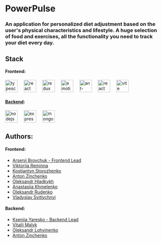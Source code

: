 # PowerPulse
### An application for personalized diet adjustment based on the user's physical characteristics and lifestyle. A huge selection of food and exercises, all the functionality you need to track your diet every day.

## Stack

#### Frontend:

<div align="left">
  <img src="https://cdn.jsdelivr.net/gh/devicons/devicon/icons/typescript/typescript-original.svg" height="40" alt="typescript logo"  />
  <img width="12" />
  <img src="https://cdn.jsdelivr.net/gh/devicons/devicon/icons/react/react-original.svg" height="40" alt="react logo"  />
  <img width="12" />
  <img src="https://cdn.simpleicons.org/redux/764ABC" height="40" alt="redux logo"  />
  <img width="12" />
  <img src="https://emotion.sh/logo-48x48.png" width="40" height="40" alt="emotion" />
  <img width="12" />
  <img src="https://gw.alipayobjects.com/zos/rmsportal/KDpgvguMpGfqaHPjicRK.svg" width="40" height="40" alt="ant-design" />
  <img width="12" />
  <img src="https://velog.velcdn.com/images/cjy0029/post/5160dec4-e600-4229-8d01-a718842ca10a/reactrouter.jpeg" width="40" height="40" alt="react router" />
  <img width="12" />
  <img src="https://img.icons8.com/fluency/48/vite.png" alt="vite" width="40" height="40"/>
</div>

#### [Backend](https://github.com/Ksuyaresko/fitness-app-backend): 

<div align="left">
  <img src="https://img.icons8.com/color/48/nodejs.png" alt="nodejs" width="40" height="40" />
  <img width="12" />
  <img src="https://img.icons8.com/fluency/48/express-js.png" alt="expressjs" width="40" height="40" />
  <img width="12" />
  <img src="https://img.icons8.com/color/48/mongodb.png" alt="mongodb" width="40" height="40" />
</div>

## Authors:

#### Frontend:

- [Arsenii Brovchuk - Frontend Lead](https://github.com/Robertw8)
- [Viktoriia Reminna](https://github.com/ViktoriaReminna)
- [Kostiantyn Storozhenko](https://github.com/KostiantynSS)
- [Anton Zinchenko](https://github.com/AntonZinchenko32)
- [Oleksandr Hladkykh](https://github.com/gladja)
- [Anastasiia Khmelenko](https://github.com/anastasiiahmel)
- [Oleksandr Rudenko](https://github.com/ruden4)
- [Vladyslav Svitlychnyi](https://github.com/Svitly4nyi-Vla2yslav)

#### Backend:
- [Kseniia Yaresko - Backend Lead](https://github.com/Ksuyaresko)
- [Vitalii Malyk](https://github.com/Vitalii-Malyk)
- [Oleksandr Lohvinenko](https://github.com/Alexblack19)
- [Anton Zinchenko](https://github.com/AntonZinchenko32)
